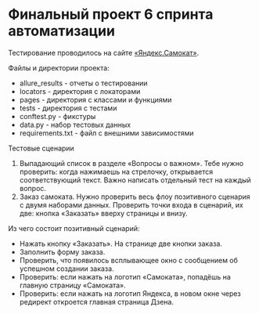 # Финальный проект 6 спринта автоматизации

Тестирование проводилось на сайте [«Яндекс.Самокат»](https://qa-scooter.praktikum-services.ru/).


Файлы и директории проекта:

- allure_results - отчеты о тестировании
- locators  - директория с локаторами
- pages - директория с классами и функциями
- tests - директория с тестами
- conftest.py - фикстуры 
- data.py - набор тестовых данных 
- requirements.txt - файл с внешними зависимостями 


Тестовые сценарии

1. Выпадающий список в разделе «Вопросы о важном». Тебе нужно проверить: когда нажимаешь на стрелочку, открывается соответствующий текст. Важно написать отдельный тест на каждый вопрос.
2. Заказ самоката. Нужно проверить весь флоу позитивного сценария с двумя наборами данных. Проверить точки входа в сценарий, их две: кнопка «Заказать» вверху страницы и внизу.


Из чего состоит позитивный сценарий:

- Нажать кнопку «Заказать». На странице две кнопки заказа.
- Заполнить форму заказа.
- Проверить, что появилось всплывающее окно с сообщением об успешном создании заказа.
- Проверить: если нажать на логотип «Самоката», попадёшь на главную страницу «Самоката».
- Проверить: если нажать на логотип Яндекса, в новом окне через редирект откроется главная страница Дзена.


